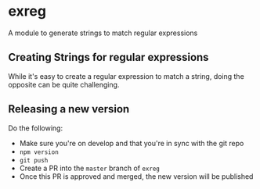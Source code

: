 # exreg
A module to generate strings to match regular expressions

## Creating Strings for regular expressions

While it's easy to create a regular expression to match a string, doing the opposite can be quite challenging.


## Releasing a new version

Do the following:

* Make sure you're on develop and that you're in sync with the git repo
* `npm version`
* `git push`
* Create a PR into the `master` branch of `exreg`
* Once this PR is approved and merged, the new version will be published